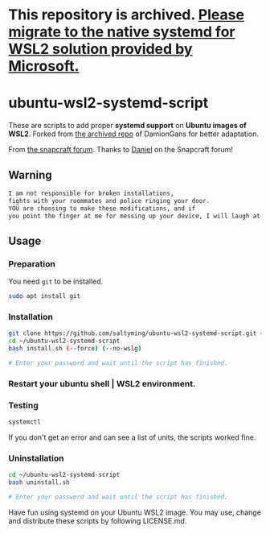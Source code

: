 # This repository is archived. [Please migrate to the native systemd for WSL2 solution provided by Microsoft.](https://devblogs.microsoft.com/commandline/systemd-support-is-now-available-in-wsl/)

# ubuntu-wsl2-systemd-script

These are scripts to add proper **systemd support** on **Ubuntu images of WSL2**.
Forked from [the archived repo](https://github.com/DamionGans/ubuntu-wsl2-systemd-script) of DamionGans for better adaptation.

From [the snapcraft forum](https://forum.snapcraft.io/t/running-snaps-on-wsl2-insiders-only-for-now/13033).
Thanks to [Daniel](https://forum.snapcraft.io/u/daniel) on the Snapcraft forum! 

## Warning
```sh
I am not responsible for broken installations, 
fights with your roommates and police ringing your door.
YOU are choosing to make these modifications, and if
you point the finger at me for messing up your device, I will laugh at you.
```

## Usage
### Preparation
You need ```git``` to be installed.
```sh
sudo apt install git
```

### Installation
```sh
git clone https://github.com/saltyming/ubuntu-wsl2-systemd-script.git ~/ubuntu-wsl2-systemd-script
cd ~/ubuntu-wsl2-systemd-script
bash install.sh (--force) (--no-wslg)

# Enter your password and wait until the script has finished.
```

### Restart your ubuntu shell | WSL2 environment.
### Testing
```sh
systemctl
```
If you don't get an error and can see a list of units, the scripts worked fine.

### Uninstallation
```sh
cd ~/ubuntu-wsl2-systemd-script
bash uninstall.sh

# Enter your password and wait until the script has finished.
```

Have fun using systemd on your Ubuntu WSL2 image. 
You may use, change and distribute these scripts by following LICENSE.md.
